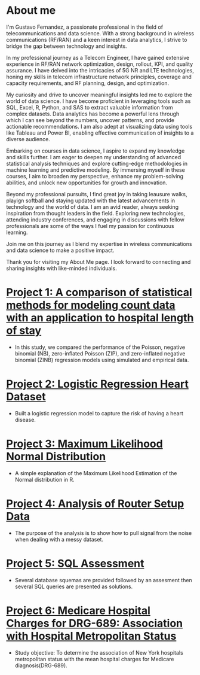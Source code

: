# About me

I'm Gustavo Fernandez, a passionate professional in the field of telecommunications and data science. With a strong background in wireless communications (RF/RAN) and a keen interest in data analytics, I strive to bridge the gap between technology and insights.

In my professional journey as a Telecom Engineer, I have gained extensive experience in RF/RAN network optimization, design, rollout, KPI, and quality assurance. I have delved into the intricacies of 5G NR and LTE technologies, honing my skills in telecom infrastructure network principles, coverage and capacity requirements, and RF planning, design, and optimization. 

My curiosity and drive to uncover meaningful insights led me to explore the world of data science. I have become proficient in leveraging tools such as SQL, Excel, R, Python, and SAS to extract valuable information from complex datasets. Data analytics has become a powerful lens through which I can see beyond the numbers, uncover patterns, and provide actionable recommendations. I am also adept at visualizing data using tools like Tableau and Power BI, enabling effective communication of insights to a diverse audience.

Embarking on courses in data science, I aspire to expand my knowledge and skills further. I am eager to deepen my understanding of advanced statistical analysis techniques and explore cutting-edge methodologies in machine learning and predictive modeling. By immersing myself in these courses, I aim to broaden my perspective, enhance my problem-solving abilities, and unlock new opportunities for growth and innovation.

Beyond my professional pursuits, I find great joy in taking leausure walks, playign softball and staying updated with the latest advancements in technology and the world of data. I am an avid reader, always seeking inspiration from thought leaders in the field. Exploring new technologies, attending industry conferences, and engaging in discussions with fellow professionals are some of the ways I fuel my passion for continuous learning.

Join me on this journey as I blend my expertise in wireless communications and data science to make a positive impact.

Thank you for visiting my About Me page. I look forward to connecting and sharing insights with like-minded individuals.

# [Project 1: A comparison of statistical methods for modeling count data with an application to hospital length of stay](https://bmcmedresmethodol.biomedcentral.com/articles/10.1186/s12874-022-01685-8)

* In this study, we compared the performance of the Poisson, negative binomial (NB), zero-inflated Poisson (ZIP), and zero-inflated negative binomial (ZINB) regression models using simulated and empirical data.

# [Project 2: Logistic Regression Heart Dataset](https://github.com/gustavofernandezlembert/Logistic-Regression-Heart-Data-/blob/master/Heart.pdf)

* Built a logistic regression model to capture the risk of having a heart disease. 

# [Project 3: Maximum Likelihood Normal Distribution](https://gustavofernandezlembert.github.io/Maximum-Likelihood/)

* A simple explanation of the Maximum Likelihood Estimation of the Normal distribution in R.

# [Project 4: Analysis of Router Setup Data](https://github.com/gustavofernandezlembert/Analysis-Router-Setup)

* The purpose of the analysis is to show how to pull signal from the noise when dealing with a messy dataset.

# [Project 5: SQL Assessment](https://github.com/gustavofernandezlembert/Example_of_SQL_Querys)

* Several database squemas are provided followed by an assesment then several SQL queries are presented as solutions.

# [Project 6: Medicare Hospital Charges for DRG-689: Association with Hospital Metropolitan Status ](https://github.com/gustavofernandezlembert/Medicare-Hospital-Charges-)

* Study objective: To determine the association of New York hospitals metropolitan status with the mean hospital charges for Medicare diagnosis(DRG-689). 





